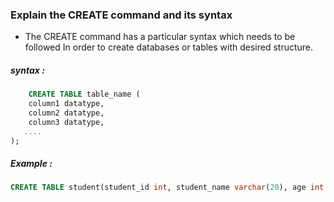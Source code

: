 ### Explain the CREATE command and its syntax

- The CREATE command has a particular syntax which needs to be followed In order to create databases or tables with desired structure.

##### syntax :
```sql
    CREATE TABLE table_name (
    column1 datatype,
    column2 datatype,
    column3 datatype,
   ....
);
```
##### Example :
```sql
CREATE TABLE student(student_id int, student_name varchar(20), age int ,class varchar(20),address varchar(50));
```